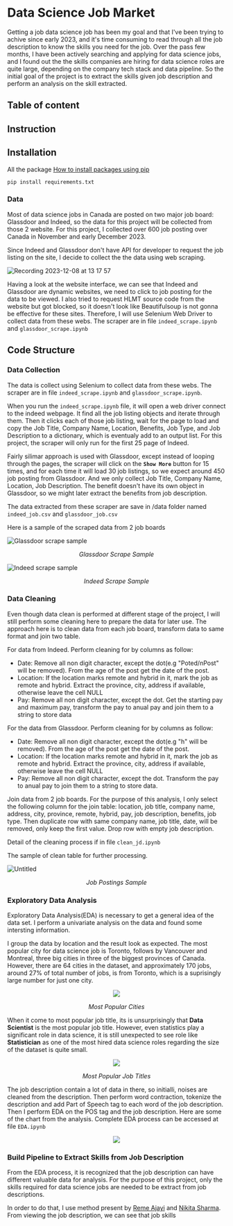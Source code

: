 # Data Science Job Market

Getting a job data science job has been my goal and that I've been trying to achive since early 2023, and it's time consuming to read through all the job description to know the skills you need for the job. Over the pass few months, I have been actively searching and applying for data science jobs, and I found out the the skills companies are hiring for data science roles are quite large, depending on the company tech stack and data pipeline. So the initial goal of the project is to extract the skills given job description and perform an analysis on the skill extracted.

## Table of content

## Instruction

## Installation
All the package 
[How to install packages using pip]([https://www.google.com](https://packaging.python.org/en/latest/tutorials/installing-packages/)https://packaging.python.org/en/latest/tutorials/installing-packages/)  
```console
pip install requirements.txt
```


### Data

Most of data science jobs in Canada are posted on two major job board: Glassdoor and Indeed, so the data for this project will be collected from those 2 website. For this project, I collected over 600 job posting over Canada in November and early December 2023.  

Since Indeed and Glassdoor don't have API for developer to request the job listing on the site, I decide to collect the the data using web scraping.

![Recording 2023-12-08 at 13 17 57](https://github.com/alextr1602/data-science-job-market/assets/134574511/936f23c7-e1a4-444b-bae1-c08f2081c159)
 
Having a look at the website interface, we can see that Indeed and Glassdoor are dynamic websites, we need to click to job posting for the data to be viewed. I also tried to request HLMT source code from the website but got blocked, so it doesn't look like Beautifulsoup is not gonna be effective for these sites. Therefore, I will use Selenium Web Driver to collect data from these webs. The scraper are in file `indeed_scrape.ipynb` and `glassdoor_scrape.ipynb`  

## Code Structure 

### Data Collection

The data is collect using Selenium to collect data from these webs. The scraper are in file `indeed_scrape.ipynb` and `glassdoor_scrape.ipynb`.  

When you run the `indeed_scrape.ipynb` file, it will open a web driver connect to the indeed webpage. It find all the job listing objects and iterate through them. Then it clicks each of those job listing, wait for the page to load and copy the Job Title, Company Name, Location, Benefits, Job Type, and Job Description to a dictionary, which is eventualy add to an output list. For this project, the scraper will only run for the first 25 page of Indeed.

Fairly silimar approach is used with Glassdoor, except instead of looping through the pages, the scraper will click on the **`Show More`** button for 15 times, and for each time it will load 30 job listings, so we expect around 450 job posting from Glassdoor. And we only collect Job Title, Company Name, Location, Job Description. The benefit doesn't have its own object in Glassdoor, so we might later extract the benefits from job description.

The data extracted from these scraper are save in /data folder named `indeed_job.csv` and `glassdoor_job.csv`  

Here is a sample of the scraped data from 2 job boards

![Glassdoor scrape sample](https://github.com/alextr1602/data-science-job-market/assets/134574511/f3100043-f24b-44c7-804d-095c625dc4ee)
<p align="center" ><em> Glassdoor Scrape Sample </p></em>

![Indeed scrape sample](https://github.com/alextr1602/data-science-job-market/assets/134574511/c03bd64c-ee70-4e6c-acb2-92a7f46217e6)  
<p align="center"><em> Indeed Scrape Sample </p></em>
  
### Data Cleaning

Even though data clean is performed at different stage of the project, I will still perform some cleaning here to prepare the data for later use. The approach here is to clean data from each job board, transform data to same format and join two table.  

For data from Indeed. Perform cleaning for by columns as follow:
- Date: Remove all non digit character, except the dot(e.g "Poted/nPost" will be removed). From the age of the post get the date of the post.
- Location: If the location marks remote and hybrid in it, mark the job as remote and hybrid. Extract the province, city, address if available, otherwise leave the cell NULL
- Pay: Remove all non digit character, except the dot. Get the starting pay and maximum pay, transform the pay to anual pay and join them to a string to store data

For the data from Glassdoor. Perform cleaning for by columns as follow:
- Date: Remove all non digit character, except the dot(e.g "h" will be removed). From the age of the post get the date of the post.
- Location: If the location marks remote and hybrid in it, mark the job as remote and hybrid. Extract the province, city, address if available, otherwise leave the cell NULL
- Pay: Remove all non digit character, except the dot. Transform the pay to anual pay to join them to a string to store data.  

Join data from 2 job boards. For the purpose of this analysis, I only select the following column for the join table: location, job title, company name, address, city, province, remote, hybrid, pay, job description, benefits, job type. Then duplicate row with same company name, job title, date, will be removed, only keep the first value. Drop row with empty job description.

Detail of the cleaning process if in file `clean_jd.ipynb`

The sample of clean table for further processing.

![Untitled](https://github.com/alextr1602/data-science-job-market/assets/134574511/e1e98049-0f50-4e82-b46f-aa6bc7184946)
<p align="center"><em> Job Postings Sample </p></em>

### Exploratory Data Analysis

Exploratory Data Analysis(EDA) is necessary to get a general idea of the data set. I perform a univariate analysis on the data and found some intersting information. 

I group the data by location and the result look as expected. The most popular city for data science job is Toronto, follows by Vancouver and Montreal, three big cities in three of the biggest provinces of Canada. However, there are 64 cities in the dataset, and approximately 170 jobs, around 27% of total number of jobs, is from Toronto, which is a suprisingly large number for just one city. 
<p align="center">
  <img src="https://github.com/alextr1602/data-science-job-market/assets/134574511/748d55fa-5bcb-42b0-9595-283dde1bd032"/>
</p>
<p align="center"><em> Most Popular Cities </p></em>


When it come to most popular job title, its is unsurprisingly that **Data Scientist** is the most popular job title. However, even statistics play a significant role in data science, it is still unexpected to see role like **Statistician** as one of the most hired data science roles regarding the size of the dataset is quite small. 
<p align="center">
  <img src="https://github.com/alextr1602/data-science-job-market/assets/134574511/d9bc957a-c4d4-4c82-8428-e52e9a3b0b9b"/>
</p>
<p align="center"><em> Most Popular Job Titles </p></em>

The job description contain a lot of data in there, so initialli, noises are cleaned from the description. Then perform word contraction, tokenize the description and add Part of Speech tag to each word of the job description. Then I perform EDA on the POS tag and the job description. Here are some of the chart from the analysis. Complete EDA process can be accessed at file `EDA.ipynb`

<p align="center">
  <img src="https://github.com/AlexDatTr/data-science-job-market/assets/134574511/82bd9917-c8c9-4b1e-928b-65d5244ca145"/>
</p>

### Build Pipeline to Extract Skills from Job Description 

From the EDA process, it is recognized that the job description can have different valuable data for analysis. For the purpose of this project, only the skills required for data science jobs are needed to be extract from job descriptions. 

In order to do that, I use method present by [Reme Ajayi]([https://www.google.com](https://medium.com/@Olohireme/job-skills-extraction-from-data-science-job-posts-38fd58b94675)https://medium.com/@Olohireme/job-skills-extraction-from-data-science-job-posts-38fd58b94675) and [Nikita Sharma](https://confusedcoders.com/wp-content/uploads/2019/09/Job-Skills-extraction-with-LSTM-and-Word-Embeddings-Nikita-Sharma.pdf). From viewing the job description, we can see that job skills 

